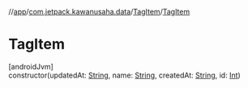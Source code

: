 //[app](../../../index.md)/[com.jetpack.kawanusaha.data](../index.md)/[TagItem](index.md)/[TagItem](-tag-item.md)

# TagItem

[androidJvm]\
constructor(updatedAt: [String](https://kotlinlang.org/api/latest/jvm/stdlib/kotlin/-string/index.html), name: [String](https://kotlinlang.org/api/latest/jvm/stdlib/kotlin/-string/index.html), createdAt: [String](https://kotlinlang.org/api/latest/jvm/stdlib/kotlin/-string/index.html), id: [Int](https://kotlinlang.org/api/latest/jvm/stdlib/kotlin/-int/index.html))
